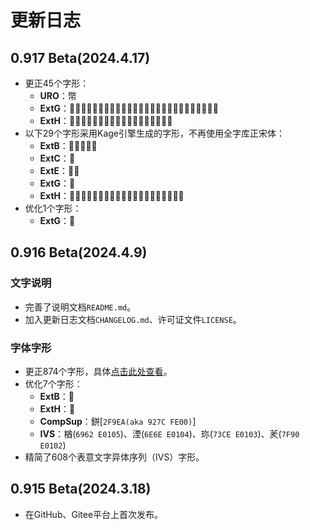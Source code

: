 # 更新日志
## 0.917 Beta(2024.4.17)
- 更正45个字形：
    - **URO**：幣
    - **ExtG**：𰅯𰌌𰎻𰐹𰒕𰔻𰕈𰕑𰖞𰚈𰢼𰤺𰥆𰫺𰵎𰺪𰾥𰿍𰿔𱀹𱅒𱅨𱆣𱊲𱋱𱌈
    - **ExtH**：𱍪𱔛𱕈𱖶𱥇𱱆𱵁𱶾𱺨𱻽𱽉𱾦𲄕𲇳𲈐𲈻𲋁𲎉
- 以下29个字形采用Kage引擎生成的字形，不再使用全字库正宋体：
    - **ExtB**：𢸿𣟢𣫿𤽤𦻹
    - **ExtC**：𪡄
    - **ExtE**：𫲓𬰩
    - **ExtG**：𰧼
    - **ExtH**：𱦂𱦇𱦍𱦒𱦙𱦚𱦠𱦢𱦣𱦥𱦪𱦫𱦾𱧅𱧋𱧏𱧖𱧗𱧣𱧪
- 优化1个字形：
    - **ExtG**：𰽔
## 0.916 Beta(2024.4.9)
### 文字说明
- 完善了说明文档`README.md`。
- 加入更新日志文档`CHANGELOG.md`、许可证文件`LICENSE`。
### 字体字形
- 更正874个字形，具体[点击此处查看](text/corr-0.916.txt)。
- 优化7个字形：
    - **ExtB**：𨢱
    - **ExtH**：𱟛
    - **CompSup**：鉼[`2F9EA(aka 927C FE00)`]
    - **IVS**：楢󠄅(`6962 E0105`)、湮󠄄(`6E6E E0104`)、珎󠄃(`73CE E0103`)、羐󠄂(`7F90 E0102`)
- 精简了608个表意文字异体序列（IVS）字形。
## 0.915 Beta(2024.3.18)
- 在GitHub、Gitee平台上首次发布。